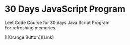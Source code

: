 # 30 Days JavaScript Program
Leet Code Course for 30 days Java Script Program
<br>
For refreshing memories.
<br>
  


<p align="center">
  <div>
    [![Orange Button]][Link]   
  </div>
</p>
<!---------------------------------------------------------------------------->

[Link]: https://leetcode.com/studyplan/30-days-of-javascript/
[Shield]: Types/Shield.md
[KBD]: Types/KBD.md


<!---------------------------------[ Badges ]---------------------------------->
[Orange Button]: https://img.shields.io/badge/Leetcode-orange?style=flat-square
